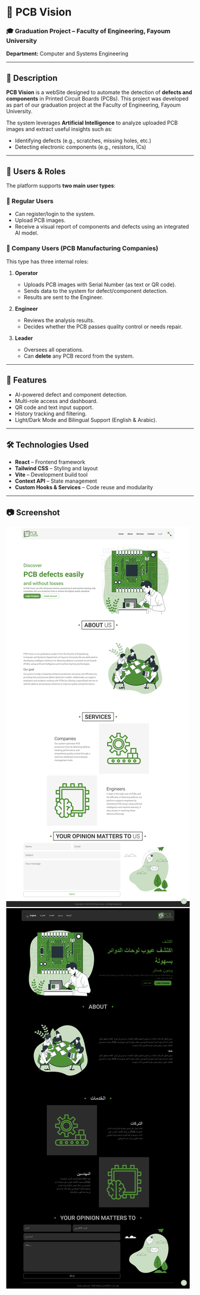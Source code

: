 # 🧠 PCB Vision

### 🎓 Graduation Project – Faculty of Engineering, Fayoum University  
**Department:** Computer and Systems Engineering

---

## 📌 Description

**PCB Vision** is a webSite designed to automate the detection of **defects and components** in Printed Circuit Boards (PCBs). This project was developed as part of our graduation project at the Faculty of Engineering, Fayoum University.

The system leverages **Artificial Intelligence** to analyze uploaded PCB images and extract useful insights such as:
- Identifying defects (e.g., scratches, missing holes, etc.)
- Detecting electronic components (e.g., resistors, ICs)

---

## 👥 Users & Roles

The platform supports **two main user types**:

### 🔸 Regular Users
- Can register/login to the system.
- Upload PCB images.
- Receive a visual report of components and defects using an integrated AI model.

### 🔸 Company Users (PCB Manufacturing Companies)

This type has three internal roles:

1. **Operator**
   - Uploads PCB images with Serial Number (as text or QR code).
   - Sends data to the system for defect/component detection.
   - Results are sent to the Engineer.

2. **Engineer**
   - Reviews the analysis results.
   - Decides whether the PCB passes quality control or needs repair.

3. **Leader**
   - Oversees all operations.
   - Can **delete** any PCB record from the system.

---

## 🚀 Features

- AI-powered defect and component detection.
- Multi-role access and dashboard.
- QR code and text input support.
- History tracking and filtering.
- Light/Dark Mode and Bilingual Support (English & Arabic).

---

## 🛠️ Technologies Used

- **React** – Frontend framework  
- **Tailwind CSS** – Styling and layout  
- **Vite** – Development build tool  
- **Context API** – State management  
- **Custom Hooks & Services** – Code reuse and modularity

---

## 📷 Screenshot



![PCB Vision Screenshot](./src/assets/landing%20page%20light.png)
![PCB Vision Screenshot](./src/assets/landing%20page%20dark.png)


